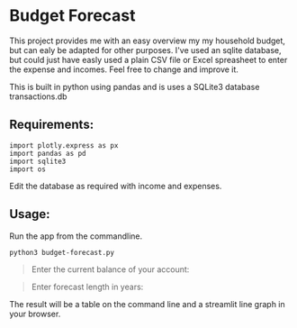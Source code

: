 # Budget Forecast
This project provides me with an easy overview my my household budget, but can ealy be adapted for other purposes.
I've used an sqlite database, but could just have easly used a plain CSV file or Excel spreasheet to enter the expense and incomes.
Feel free to change and improve it.

This is built in python using pandas and is uses a SQLite3 database transactions.db

## Requirements:
```
import plotly.express as px
import pandas as pd
import sqlite3
import os
```
Edit the database as required with income and expenses.

## Usage:

Run the app from the commandline.

```
python3 budget-forecast.py
```

> Enter the current balance of your account:

> Enter forecast length in years:

The result will be a table on the command line and a streamlit line graph in your browser.
